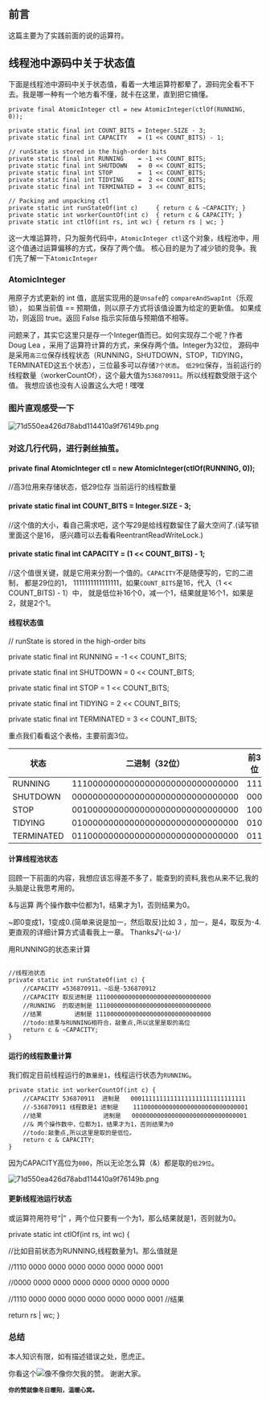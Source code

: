## 前言

这篇主要为了实践前面的说的运算符。

## 线程池中源码中关于状态值

下面是线程池中源码中关于状态值，看着一大堆运算符都晕了，源码完全看不下去。我是哪一种有一个地方看不懂，就卡在这里，直到把它搞懂。

```code
private final AtomicInteger ctl = new AtomicInteger(ctlOf(RUNNING, 0));

private static final int COUNT_BITS = Integer.SIZE - 3;
private static final int CAPACITY   = (1 << COUNT_BITS) - 1;

// runState is stored in the high-order bits
private static final int RUNNING    = -1 << COUNT_BITS;
private static final int SHUTDOWN   =  0 << COUNT_BITS;
private static final int STOP       =  1 << COUNT_BITS;
private static final int TIDYING    =  2 << COUNT_BITS;
private static final int TERMINATED =  3 << COUNT_BITS;

// Packing and unpacking ctl
private static int runStateOf(int c)     { return c & ~CAPACITY; }
private static int workerCountOf(int c)  { return c & CAPACITY; }
private static int ctlOf(int rs, int wc) { return rs | wc; }

```

这一大堆运算符，只为服务代码中，` AtomicInteger ctl `这个对象，线程池中，用这个值通过运算偏移的方式，保存了两个值。 核心目的是为了减少锁的竞争。我们先了解一下` AtomicInteger  `

### AtomicInteger

用原子方式更新的 int 值，底层实现用的是`Unsafe`的 `compareAndSwapInt`（乐观锁）， 如果当前值 == 预期值，则以原子方式将该值设置为给定的更新值。 如果成功，则返回 true。返回 False 指示实际值与预期值不相等。

问题来了，其实它这里只是存一个Integer值而已。如何实现存二个呢？作者 Doug Lea ，采用了运算符计算的方式，来保存两个值。Integer为32位，
源码中是采用`高三位`保存线程状态（RUNNING，SHUTDOWN，STOP，TIDYING，TERMINATED这五个状态），三位最多可以存储`7个状态`。
`低29位`保存，当前运行的线程数量（workerCountOf），这个最大值为`536870911`。所以线程数受限于这个值。 我想应该也没有人设置这么大吧！嘿嘿

### 图片直观感受一下

![71d550ea426d78abd114410a9f76149b.png](https://p3-juejin.byteimg.com/tos-cn-i-k3u1fbpfcp/99f8057dd45e4823b16e4457a0b9afa7~tplv-k3u1fbpfcp-watermark.image)

### 对这几行代码，进行剥丝抽茧。

#### private final AtomicInteger ctl = new AtomicInteger(ctlOf(RUNNING, 0));

//高3位用来存储状态，低29位存 当前运行的线程数量

#### private static final int COUNT_BITS = Integer.SIZE - 3;

//这个值的大小，看自己需求吧，这个写29是给线程数留住了最大空间了.(读写锁里面这个是16， 感兴趣可以去看看ReentrantReadWriteLock.)

#### private static final int CAPACITY = (1 << COUNT_BITS) - 1;

//这个值很关键，就是它用来分割一个值的。`CAPACITY`不是随便写的，它的二进制， 都是29位的1， 1111111111111111，如果`COUNT_BITS`是16，代入（1 << COUNT_BITS) - 1）中，
就是低位补16个0，减一个1，结果就是16个1，如果是2，就是2个1。

#### 线程状态值

// runState is stored in the high-order bits

private static final int RUNNING = -1 << COUNT_BITS;

private static final int SHUTDOWN = 0 << COUNT_BITS;

private static final int STOP = 1 << COUNT_BITS;

private static final int TIDYING = 2 << COUNT_BITS;

private static final int TERMINATED = 3 << COUNT_BITS;

重点我们看看这个表格，主要前面3位。

| 状态 |二进制（32位）  |前3位|十进制|
| --- | ---          | ---     |---    |
| RUNNING    | 11100000000000000000000000000000 | 111|-536870912 |
| SHUTDOWN   | 00000000000000000000000000000000 | 000| 0         |
| STOP       | 00100000000000000000000000000000 | 100| 536870912 |
| TIDYING    | 01000000000000000000000000000000 | 010| 1073741824|
| TERMINATED | 01100000000000000000000000000000 | 011| 1610612736|

#### 计算线程池状态

回顾一下前面的内容，我想应该忘得差不多了，能查到的资料,我也从来不记,我的头脑是让我思考用的。

&与运算 两个操作数中位都为1，结果才为1，否则结果为0。

~即0变成1，1变成0.(简单来说是加一，然后取反)比如 3 ，加一，是4，取反为-4.更直观的详细计算方式请看我上一章。
Thanks♪(･ω･)ﾉ

用RUNNING的状态来计算

```code

//线程池状态
private static int runStateOf(int c) {
    //CAPACITY =536870911，~后是-536870912
    //CAPACITY 取反进制是 11100000000000000000000000000000
    //RUNNING  的取进制是 11100000000000000000000000000000
    //结果         进制是 11100000000000000000000000000000
    //todo:结果与RUNNING相符合，敲重点,所以这里是取的高位
    return c & ~CAPACITY;
}

```



#### 运行的线程数量计算

我们假定目前线程运行的`数量是1`，线程运行状态为`RUNNING`。

```code
private static int workerCountOf(int c) {
    //CAPACITY 536870911  进制是   00011111111111111111111111111111
    //-536870911 线程数是1 进制是    11100000000000000000000000000001
    //结果                 进制是   00000000000000000000000000000001
    //& 两个操作数中，位都为1，结果才为1，否则结果为0
    //todo:敲重点,所以这里是取的是低位。
    return c & CAPACITY;
}

```

因为CAPACITY高位为`000`，所以无论怎么算（&）都是取的`低29位`。


![71d550ea426d78abd114410a9f76149b.png](https://p3-juejin.byteimg.com/tos-cn-i-k3u1fbpfcp/99f8057dd45e4823b16e4457a0b9afa7~tplv-k3u1fbpfcp-watermark.image)



#### 更新线程池运行状态
或运算符用符号“|” ，两个位只要有一个为1，那么结果就是1，否则就为0。

private static int ctlOf(int rs, int wc) {

//比如目前状态为RUNNING,线程数量为1。那么值就是

//1110 0000 0000 0000 0000 0000 0000 0001

//0000 0000 0000 0000 0000 0000 0000 0000

//1110 0000 0000 0000 0000 0000 0000 0001 //结果

return rs | wc;
}

### 总结

本人知识有限，如有描述错误之处，愿虎正。

你看这个![](https://p6-juejin.byteimg.com/tos-cn-i-k3u1fbpfcp/06b00b3a202d40fc9b60737296613e25~tplv-k3u1fbpfcp-watermark.image)像不像你欠我的赞。
谢谢大家。

**`你的赞就像冬日暖阳，温暖心窝。`**


